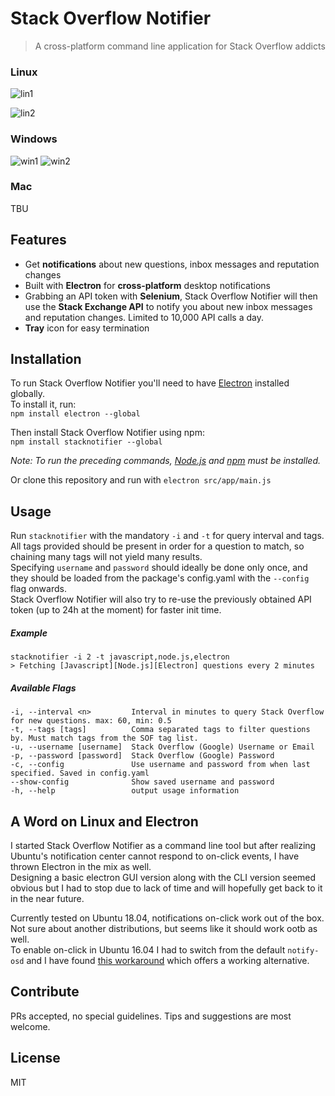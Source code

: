 # Stack Overflow Notifier
> A cross-platform command line application for Stack Overflow addicts

### Linux
![lin1](https://i.imgur.com/UAeInyK.png)

![lin2](https://image.ibb.co/ceBLdy/linux_msg.png)

### Windows

![win1](https://image.ibb.co/iMChrJ/index.png)
![win2](https://image.ibb.co/jZWE5d/rsz_1spring_boot.png)

### Mac
TBU

## Features
* Get **notifications** about new questions, inbox messages and reputation changes
* Built with **Electron** for **cross-platform** desktop notifications
* Grabbing an API token with **Selenium**, Stack Overflow Notifier will then use the **Stack Exchange API** to 
notify you about new inbox messages and reputation changes. Limited to 10,000 API calls a day.
* **Tray** icon for easy termination


## Installation
To run Stack Overflow Notifier you'll need to have [Electron](https://github.com/electron/electron) installed globally.<br>
To install it, run:<br>
```npm install electron --global```

Then install Stack Overflow Notifier using npm:<br>
`npm install stacknotifier --global`

*Note: To run the preceding commands, [Node.js](http://nodejs.org) and [npm](https://npmjs.com) must be installed.*

Or clone this repository and run with `electron src/app/main.js`<br>
 
## Usage
Run `stacknotifier` with the mandatory `-i` and `-t` for query interval and tags.<br>
All tags provided should be present in order for a question to match, so chaining many tags will
not yield many results.<br>
Specifying `username` and `password` should ideally be done only once, and they should be loaded
from the package's config.yaml with the `--config` flag onwards.<br> Stack Overflow Notifier will
also try to re-use the previously obtained API token (up to 24h at the moment) for faster init time.

##### Example
```
stacknotifier -i 2 -t javascript,node.js,electron
> Fetching [Javascript][Node.js][Electron] questions every 2 minutes
```
##### Available Flags 
```
-i, --interval <n>         Interval in minutes to query Stack Overflow for new questions. max: 60, min: 0.5
-t, --tags [tags]          Comma separated tags to filter questions by. Must match tags from the SOF tag list.
-u, --username [username]  Stack Overflow (Google) Username or Email
-p, --password [password]  Stack Overflow (Google) Password
-c, --config               Use username and password from when last specified. Saved in config.yaml
--show-config              Show saved username and password
-h, --help                 output usage information
```

## A Word on Linux and Electron
I started Stack Overflow Notifier as a command line tool but after realizing Ubuntu's notification center
cannot respond to on-click events, I have thrown Electron in the mix as well.<br>
Designing a basic electron GUI version along with the CLI version seemed obvious but I had to stop 
due to lack of time and will hopefully get back to it in the near future.<br>

Currently tested on Ubuntu 18.04, notifications on-click work out of the box. Not sure about another distributions,
but seems like it should work ootb as well.<br> 
To enable on-click in Ubuntu 16.04 I had to switch from the default `notify-osd` and I
have found [this workaround](https://askubuntu.com/a/239928) which offers a working alternative.


## Contribute

PRs accepted, no special guidelines. Tips and suggestions are most welcome.

## License

MIT
